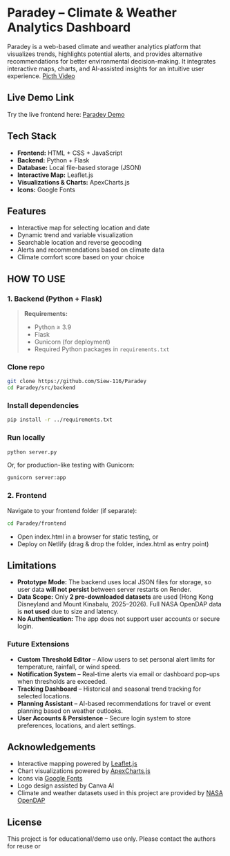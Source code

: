 # Paradey – Climate & Weather Analytics Dashboard
Paradey is a web-based climate and weather analytics platform that visualizes trends, highlights potential alerts, and provides alternative recommendations for better environmental decision-making. It integrates interactive maps, charts, and AI-assisted insights for an intuitive user experience.
[Picth Video](https://youtu.be/ouacESCvwhc?si=OEjCIYsBpNxz-fHy)

## Live Demo Link
Try the live frontend here: [Paradey Demo](https://your-netlify-link.netlify.app)

## Tech Stack
- **Frontend:** HTML + CSS + JavaScript  
- **Backend:** Python + Flask  
- **Database:** Local file-based storage (JSON)  
- **Interactive Map:** Leaflet.js  
- **Visualizations & Charts:** ApexCharts.js  
- **Icons:** Google Fonts  

## Features
- Interactive map for selecting location and date  
- Dynamic trend and variable visualization  
- Searchable location and reverse geocoding  
- Alerts and recommendations based on climate data  
- Climate comfort score based on your choice

## HOW TO USE
### 1. Backend (Python + Flask)
> **Requirements:**  
> - Python ≥ 3.9  
> - Flask  
> - Gunicorn (for deployment)  
> - Required Python packages in `requirements.txt`

### Clone repo
```bash
git clone https://github.com/Siew-116/Paradey
cd Paradey/src/backend
```

### Install dependencies
```bash
pip install -r ../requirements.txt
```

### Run locally
```bash
python server.py
```

Or, for production-like testing with Gunicorn:
```bash
gunicorn server:app
```

### 2. Frontend
Navigate to your frontend folder (if separate):
```bash
cd Paradey/frontend
```
- Open index.html in a browser for static testing, or
- Deploy on Netlify (drag & drop the folder, index.html as entry point)

## Limitations
- **Prototype Mode:** The backend uses local JSON files for storage, so user data **will not persist** between server restarts on Render.  
- **Data Scope:** Only **2 pre-downloaded datasets** are used (Hong Kong Disneyland and Mount Kinabalu, 2025–2026). Full NASA OpenDAP data is **not used** due to size and latency.  
- **No Authentication:** The app does not support user accounts or secure login.  

### Future Extensions
- **Custom Threshold Editor** – Allow users to set personal alert limits for temperature, rainfall, or wind speed.  
- **Notification System** – Real-time alerts via email or dashboard pop-ups when thresholds are exceeded.  
- **Tracking Dashboard** – Historical and seasonal trend tracking for selected locations.  
- **Planning Assistant** – AI-based recommendations for travel or event planning based on weather outlooks.  
- **User Accounts & Persistence** – Secure login system to store preferences, locations, and alert settings.

## Acknowledgements
- Interactive mapping powered by [Leaflet.js](https://leafletjs.com/)  
- Chart visualizations powered by [ApexCharts.js](https://apexcharts.com/)  
- Icons via [Google Fonts](https://fonts.google.com/)  
- Logo design assisted by Canva AI  
- Climate and weather datasets used in this project are provided by [NASA OpenDAP](https://opendap.org/)

## License
This project is for educational/demo use only. Please contact the authors for reuse or
